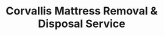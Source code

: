 ---
layout: location.njk
title: Corvallis Mattress Removal & Disposal Service
description: Professional mattress removal in Corvallis, OR. Next-day pickup  Licensed, insured, and eco-friendly serving Oregon State University and Benton County's college town.
permalink: /mattress-removal/oregon/corvallis/
city: Corvallis
state: Oregon
stateSlug: oregon
coordinates:
  lat: 44.5646
  lng: -123.2620
pricing:
  startingPrice: 125
  single: 125
  queen: 125
  king: 135
  boxSpring: 30
neighborhoods:
  - name: "OSU Campus Area"
    zipCodes: ["97331"]
  - name: "Monroe Avenue District"
    zipCodes: ["97331"]
  - name: "Downtown Corvallis"
    zipCodes: ["97330"]
  - name: "Highland Valley"
    zipCodes: ["97330"]
  - name: "Northwest Corvallis"
    zipCodes: ["97330"]
  - name: "Northeast Corvallis"
    zipCodes: ["97330"]
  - name: "Southeast Corvallis"
    zipCodes: ["97333"]
  - name: "Southwest Corvallis"
    zipCodes: ["97333"]
  - name: "Walnut Boulevard Corridor"
    zipCodes: ["97330"]
  - name: "Jefferson Way Area"
    zipCodes: ["97331"]
  - name: "Kings Boulevard District"
    zipCodes: ["97330"]
  - name: "Witham Hill Area"
    zipCodes: ["97330"]
  - name: "Circle Boulevard"
    zipCodes: ["97330"]
  - name: "Philomath Boulevard"
    zipCodes: ["97333"]
  - name: "Western Boulevard"
    zipCodes: ["97333"]
zipCodes: 
  - "97330"
  - "97331"
  - "97333"
recyclingPartners:
  - "Republic Services"
  - "Coffin Butte Landfill"
  - "Benton County Solid Waste"
  - "Republic Recycling Center"
localRegulations: "Mattress disposal in Corvallis operates through Republic Services at 541-754-0444 for bulk pickup scheduling with additional fees and limited service area availability, or direct transport to Coffin Butte Landfill at 28972 Coffin Butte Road during Monday-Saturday 8 AM to 5 PM hours. As Oregon State University's college town with 35,681 students creating constant housing turnover, mattress disposal faces unique challenges during semester transitions, lease endings, and graduation moves when rapid turnaround is essential but traditional methods cannot accommodate the timing demands."
nearbyCities:
  - name: "Eugene"
    distance: "40 miles"
    isSuburb: false
  - name: "Salem"
    distance: "35 miles"
    isSuburb: false
  - name: "Albany"
    distance: "12 miles"
    isSuburb: false
reviews:
  count: 134
  featured:
    - reviewer: "Emily R."
      rating: 5
      text: "Moving out of my Monroe Avenue apartment before graduation and needed our mattress gone fast. These guys scheduled pickup for the next day and handled everything perfectly. Great service for OSU students!"
      neighborhood: "Monroe Avenue District"
    - reviewer: "Professor Johnson"
      rating: 5
      text: "Faculty housing transition required mattress removal and they coordinated around my teaching schedule. Professional team that understood campus timing and handled our furniture removal efficiently."
      neighborhood: "OSU Campus Area"
    - reviewer: "Mark T."
      rating: 5
      text: "Had an old mattress in our Highland Valley home that needed to go. Much easier than driving to Coffin Butte Landfill ourselves. Fair pricing and they knew exactly where to find us."
      neighborhood: "Highland Valley"
faqs:
  - question: "How quickly can you remove mattresses in Corvallis?"
    answer: "Next-day service throughout Corvallis, accommodating OSU academic calendar timing and student move-out schedules common in Oregon's premier college town."
  - question: "Do you serve all Corvallis neighborhoods?"
    answer: "Complete coverage from OSU campus to Highland Valley, Monroe Avenue to Southeast Corvallis, across all ZIP codes 97330-97333."
  - question: "What's included in your $125 Corvallis pickup fee?"
    answer: "Base price covers pickup, loading, transportation, and eco-friendly recycling for one mattress. Box springs add $30 each."
  - question: "How does this compare to Republic Services bulk pickup?"
    answer: "We eliminate the need to coordinate with Republic Services, avoid bulk pickup availability limitations, and provide transparent pricing without service area restrictions."
  - question: "Can you coordinate with OSU student schedules?"
    answer: "Absolutely. We understand semester transitions, graduation moves, and dormitory schedules, offering flexible timing that works around Oregon State University's academic calendar."
  - question: "Do you handle rental property and student housing moves?"
    answer: "Yes, we work regularly with landlords, property managers, and students in Corvallis's extensive rental housing market, coordinating with lease transitions and move-out deadlines."
  - question: "Are you licensed for waste removal in Benton County?"
    answer: "We maintain all required Oregon and Benton County permits with comprehensive insurance, providing compliant disposal through our nationwide recycling network."
  - question: "What payment methods do you accept in Corvallis?"
    answer: "All major credit cards, cash, and invoicing options for students, faculty, and residents."
schema:
  "@type": "LocalBusiness"
  name: "A Bedder World Corvallis"
  address:
    "@type": "PostalAddress"
    addressLocality: "Corvallis"
    addressRegion: "OR"
    addressCountry: "US"
  geo:
    "@type": "GeoCoordinates" 
    latitude: 44.5646
    longitude: -123.2620
  telephone: "(720) 263-6094"
  priceRange: "$125-$180"
  aggregateRating:
    "@type": "AggregateRating"
    ratingValue: 4.9
    reviewCount: 134
pageContent:
  heroDescription: "Professional mattress removal serving Corvallis with reliable next-day pickup  Part of our nationwide network that has recycled over 1 million mattresses, we provide licensed, insured service designed for Oregon State University's college town and Benton County center."
  
  aboutService: "Next-day mattress pickup at $125 designed for Corvallis's unique position as Oregon State University's college town and Benton County's educational hub. From OSU students managing semester transitions and graduation moves to faculty navigating housing changes and residents throughout Highland Valley and Monroe Avenue districts, Corvallis's 60,408 residents plus 35,681 enrolled students face distinct disposal challenges in Oregon's premier university community. Rather than coordinating with Republic Services' bulk pickup availability limitations, managing service area restrictions, or making trips to Coffin Butte Landfill during limited Monday-Saturday hours, our streamlined service handles everything through one simple appointment. Whether you live near OSU's historic 420-acre campus, downtown Corvallis's walkable districts, or residential neighborhoods throughout ZIP codes 97330-97333, we understand the practical needs of a college town with constant rental housing turnover and academic calendar timing. Each collected mattress flows through our national recycling network that has processed over 1 million units, with 80% of materials recovered for manufacturing reuse - supporting the same innovation and sustainability values that make OSU a leader in research and education."

  serviceAreasIntro: "Professional mattress pickup serves all Corvallis neighborhoods from OSU campus to Highland Valley, expertly coordinating with academic schedules and rental housing transitions. From student apartments along Monroe Avenue to faculty housing and established residential areas, our operations understand university town timing patterns. Service flexibility accommodates semester moves, graduation transitions, and the dynamic housing needs of Oregon's most prominent college community."

  regulationsCompliance: "Our licensed service eliminates the complexity of coordinating with Republic Services' limited bulk pickup availability or scheduling trips to Coffin Butte Landfill during restricted hours. We handle all Benton County disposal requirements through one simple appointment, providing transparent pricing specifically designed for the rapid turnaround needs of college town move-outs without service area limitations or scheduling constraints."

  environmentalImpact: "Environmental stewardship aligns with Corvallis's commitment to sustainability and Oregon State University's research leadership in environmental sciences. Our mattress recycling initiative ensures 80% of collected materials avoid regional landfills, instead flowing into manufacturing processes that create new products. Steel springs support construction applications, foam components become padding for various projects, and textile materials gain new purpose through advanced processing. This responsible approach preserves the natural beauty of the Willamette Valley while providing the university community with disposal solutions that honor both academic values and environmental responsibility."

  howItWorksScheduling: "Flexible scheduling respects Corvallis's academic rhythms and university calendar, accommodating OSU semester transitions, student move schedules, and the varied timing needs of Oregon's premier college town."

  howItWorksService: "Licensed pickup teams understand university housing requirements and rental property logistics, handling all Benton County disposal requirements with college community expertise and professional efficiency."

  howItWorksDisposal: "Each mattress connects to our nationwide recycling network's proven processing capabilities, where Oregon's environmental standards guide component recovery through sustainable manufacturing partnerships that support the Pacific Northwest's educational and research leadership."

  sidebarStats:
    mattressesRemoved: "1,720"
---
